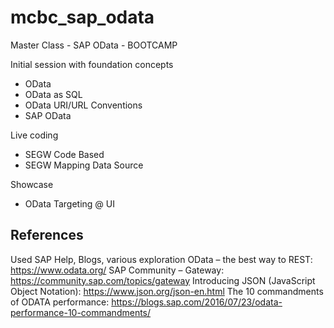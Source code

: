# mcbc_sap_odata
Master Class - SAP OData - BOOTCAMP

Initial session with foundation concepts
  - OData
  - OData as SQL
  - OData URI/URL Conventions
  - SAP OData

Live coding
  - SEGW Code Based
  - SEGW Mapping Data Source

Showcase
  - OData Targeting @ UI

References
----------
Used SAP Help, Blogs, various exploration
OData – the best way to REST:     https://www.odata.org/
SAP Community – Gateway:          https://community.sap.com/topics/gateway
Introducing JSON (JavaScript Object Notation):    https://www.json.org/json-en.html
The 10 commandments of ODATA performance:         https://blogs.sap.com/2016/07/23/odata-performance-10-commandments/

